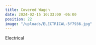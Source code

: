 ```yaml
---
title: Covered Wagon
date: 2024-02-15 10:33:00 -06:00
position: 22
image: "/uploads/ELECTRICAL-5f7936.jpg"
---
```


Electrical